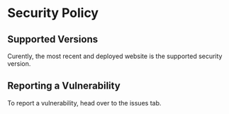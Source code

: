 # Security Policy

## Supported Versions

Curently, the most recent and deployed website is the supported security version.

## Reporting a Vulnerability

To report a vulnerability, head over to the issues tab.
